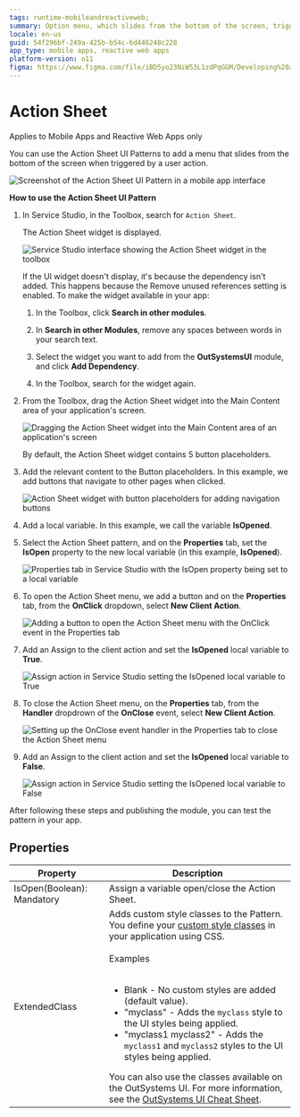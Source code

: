 ```yaml
---
tags: runtime-mobileandreactiveweb;  
summary: Option menu, which slides from the bottom of the screen, triggered by a user action.
locale: en-us
guid: 54f296bf-249a-425b-b54c-6d446248c228
app_type: mobile apps, reactive web apps
platform-version: o11
figma: https://www.figma.com/file/iBD5yo23NiW53L1zdPqGGM/Developing%20an%20Application?node-id=1295:18300
---
```


# Action Sheet

<div class="info" markdown="1">

Applies to Mobile Apps and Reactive Web Apps only

</div>

You can use the Action Sheet UI Patterns to add a menu that slides from the bottom of the screen when triggered by a user action.

![Screenshot of the Action Sheet UI Pattern in a mobile app interface](images/actionsheet-1-ss.png "Action Sheet UI Pattern")

**How to use the Action Sheet UI Pattern**

1. In Service Studio, in the Toolbox, search for `Action Sheet`.

    The Action Sheet widget is displayed.

    ![Service Studio interface showing the Action Sheet widget in the toolbox](images/actionsheet-2-ss.png "Action Sheet Widget in Service Studio")

    If the UI widget doesn't display, it's because the dependency isn't added. This happens because the Remove unused references setting is enabled. To make the widget available in your app:

    1. In the Toolbox, click **Search in other modules**.

    1. In **Search in other Modules**, remove any spaces between words in your search text.
    
    1. Select the widget you want to add from the **OutSystemsUI** module, and click **Add Dependency**. 
    
    1. In the Toolbox, search for the widget again.

1. From the Toolbox, drag the Action Sheet widget into the Main Content area of your application's screen.

    ![Dragging the Action Sheet widget into the Main Content area of an application's screen](images/actionsheet-3-ss.png "Dragging Action Sheet Widget")

    By default, the Action Sheet widget contains 5 button placeholders. 

1. Add the relevant content to the Button placeholders. In this example, we add buttons that navigate to other pages when clicked. 

    ![Action Sheet widget with button placeholders for adding navigation buttons](images/actionsheet-5-ss.png "Adding Buttons to Action Sheet")

1. Add a local variable. In this example, we call the variable **IsOpened**. 

1. Select the Action Sheet pattern, and on the **Properties** tab, set the **IsOpen** property to the new local variable (in this example, **IsOpened**).

    ![Properties tab in Service Studio with the IsOpen property being set to a local variable](images/actionsheet-4-ss.png "Setting IsOpen Property")

1. To open the Action Sheet menu, we add a button and on the **Properties** tab, from the **OnClick** dropdown, select **New Client Action**.

    ![Adding a button to open the Action Sheet menu with the OnClick event in the Properties tab](images/actionsheet-6-ss.png "Creating OnClick Event")

1. Add an Assign to the client action and set the **IsOpened** local variable to **True**. 

    ![Assign action in Service Studio setting the IsOpened local variable to True](images/actionsheet-7-ss.png "Assigning True to IsOpened Variable")

1. To close the Action Sheet menu, on the **Properties** tab, from the **Handler** dropdrown of the **OnClose** event, select **New Client Action**.
    
    ![Setting up the OnClose event handler in the Properties tab to close the Action Sheet menu](images/actionsheet-8-ss.png "Creating OnClose Handler")

1. Add an Assign to the client action and set the **IsOpened** local variable to **False**. 

    ![Assign action in Service Studio setting the IsOpened local variable to False](images/actionsheet-9-ss.png "Assigning False to IsOpened Variable")

After following these steps and publishing the module, you can test the pattern in your app. 
       
## Properties

| Property                   | Description                                                                                                                                                                                                                                                                                                                                                                                                                                                                                                                                                                                                                       |
|----------------------------|-----------------------------------------------------------------------------------------------------------------------------------------------------------------------------------------------------------------------------------------------------------------------------------------------------------------------------------------------------------------------------------------------------------------------------------------------------------------------------------------------------------------------------------------------------------------------------------------------------------------------------------|
| IsOpen(Boolean): Mandatory | Assign a variable open/close the Action Sheet.                                                                                                                                                                                                                                                                                                                                                                                                                                                                                                                                                                                    |
| ExtendedClass              | Adds custom style classes to the Pattern. You define your [custom style classes](../../../look-feel/css.md) in your application using CSS.<br/><br/>Examples<br/><br/><ul><li>Blank - No custom styles are added (default value).</li><li>"myclass" - Adds the ``myclass`` style to the UI styles being applied.</li><li>"myclass1 myclass2" - Adds the ``myclass1`` and ``myclass2`` styles to the UI styles being applied.</li></ul>You can also use the classes available on the OutSystems UI. For more information, see the [OutSystems UI Cheat Sheet](https://outsystemsui.outsystems.com/OutSystemsUIWebsite/CheatSheet). |
